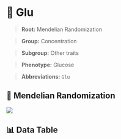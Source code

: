 # 🧪 Glu

> **Root:** Mendelian Randomization

> **Group:** Concentration  

> **Subgroup:** Other traits

> **Phenotype:** Glucose  

> **Abbreviations:** `Glu`

## 🧬 Mendelian Randomization  

<img src="/MR/Figures/Inverse/Glu.png"/>


## 📊 Data Table


<CsvTableMRI src="/public/MR/Data/Inverse/Glu.csv"/>
